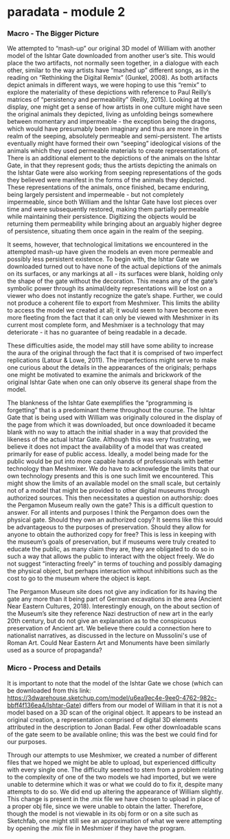 # paradata - module 2

### Macro - The Bigger Picture

  We attempted to “mash-up” our original 3D model of William with another model of the Ishtar Gate downloaded from another user’s site. This would place the two artifacts, not normally seen together, in a dialogue with each other, similar to the way artists have “mashed up” different songs, as in the reading on “Rethinking the Digital Remix” (Gunkel, 2008). As both artifacts depict animals in different ways, we were hoping to use this “remix” to explore the materiality of these depictions with reference to Paul Reilly’s matrices of “persistency and permeability” (Reilly, 2015). Looking at the display, one might get a sense of how artists in one culture might have seen the original animals they depicted, living as unfolding beings somewhere between momentary and impermeable - the exception being the dragons, which would have presumably been imaginary and thus are more in the realm of the seeping, absolutely permeable and semi-persistent. The artists eventually might have formed their own “seeping” ideological visions of the animals which they used permeable materials to create representations of. There is an additional element to the depictions of the animals on the Ishtar Gate, in that they represent gods; thus the artists depicting the animals on the Ishtar Gate were also working from seeping representations of the gods they believed were manifest in the forms of the animals they depicted. These representations of the animals, once finished, became enduring, being largely persistent and impermeable - but not completely impermeable, since both William and the Ishtar Gate have lost pieces over time and were subsequently restored, making them partially permeable while maintaining their persistence. Digitizing the objects would be returning them permeability while bringing about an arguably higher degree of persistence, situating them once again in the realm of the seeping.
	
  It seems, however, that technological limitations we encountered in the attempted mash-up have given the models an even more permeable and possibly less persistent existence. To begin with, the Ishtar Gate we downloaded turned out to have none of the actual depictions of the animals on its surfaces, or any markings at all - its surfaces were blank, holding only the shape of the gate without the decoration. This means any of the gate’s symbolic power through its animal/deity representations will be lost on a viewer who does not instantly recognize the gate’s shape. Further, we could not produce a coherent file to export from Meshmixer. This limits the ability to access the model we created at all; it would seem to have become even more fleeting from the fact that it can only be viewed with Meshmixer in its current most complete form, and Meshmixer is a technology that may deteriorate - it has no guarantee of being readable in a decade.
	
  These difficulties aside, the model may still have some ability to increase the aura of the original through the fact that it is comprised of two imperfect replications (Latour & Lowe, 2011). The imperfections might serve to make one curious about the details in the appearances of the originals; perhaps one might be motivated to examine the animals and brickwork of the original Ishtar Gate when one can only observe its general shape from the model.

  The blankness of the Ishtar Gate exemplifies the “programming is forgetting” that is a predominant theme throughout the course. The Ishtar Gate that is being used with William was originally coloured in the display of the page from which it was downloaded, but once downloaded it became blank with no way to attach the initial shader in a way that provided the likeness of the actual Ishtar Gate. Although this was very frustrating, we believe it does not impact the availability of a model that was created primarily for ease of public access. Ideally, a model being made for the public would be put into more capable hands of professionals with better technology than Meshmixer. We do have to acknowledge the limits that our own technology presents and this is one such limit we encountered. This might show the limits of an available model on the small scale, but certainly not of a model that might be provided to other digital museums through authorized sources. This then necessitates a question on authorship: does the Pergamon Museum really own the gate? This is a difficult question to answer. For all intents and purposes I think the Pergamon does own the physical gate. Should they own an authorized copy? It seems like this would be advantageous to the purposes of preservation. Should they allow for anyone to obtain the authorized copy for free? This is less in keeping with the museum’s goals of preservation, but if museums were truly created to educate the public, as many claim they are, they are obligated to do so in such a way that allows the public to interact with the object freely. We do not suggest “interacting freely” in terms of touching and possibly damaging the physical object, but perhaps interaction without inhibitions such as the cost to go to the museum where the object is kept.

  The Pergamon Museum site does not give any indication for its having the gate any more than it being part of German excavations in the area (Ancient Near Eastern Cultures, 2018). Interestingly enough, on the about section of the Museum’s site they reference Nazi destruction of new art in the early 20th century, but do not give an explanation as to the conspicuous preservation of Ancient art. We believe there could a connection here to nationalist narratives, as discussed in the lecture on Mussolini's use of Roman Art. Could Near Eastern Art and Monuments have been similarly used as a source of propaganda?

### Micro - Process and Details

  It is important to note that the model of the Ishtar Gate we chose (which can be downloaded from this link: https://3dwarehouse.sketchup.com/model/u6ea9ec4e-9ee0-4762-982c-bbff4f136ea4/Ishtar-Gate) differs from our model of William in that it is not a model based on a 3D scan of the original object. It appears to be instead an original creation, a representation comprised of digital 3D elements attributed in the description to Jonan Badal. Few other downloadable scans of the gate seem to be available online; this was the best we could find for our purposes.
  
  Through our attempts to use Meshmixer, we created a number of different files that we hoped we might be able to upload, but experienced difficulty with every single one. The difficulty seemed to stem from a problem relating to the complexity of one of the two models we had imported, but we were unable to determine which it was or what we could do to fix it, despite many attempts to do so. We did end up altering the appearance of William slightly. This change is present in the .mix file we have chosen to upload in place of a proper obj file, since we were unable to obtain the latter. Therefore, though the model is not viewable in its obj form or on a site such as Sketchfab, one might still see an approximation of what we were attempting by opening the .mix file in Meshmixer if they have the program.
